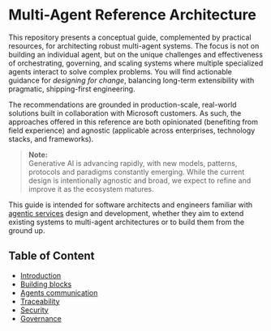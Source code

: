 # Multi-Agent Reference Architecture

This repository presents a conceptual guide, complemented by practical resources, for architecting robust multi-agent systems. The focus is not on building an individual agent, but on the unique challenges and effectiveness of orchestrating, governing, and scaling systems where multiple specialized agents interact to solve complex problems. You will find actionable guidance for _designing for change_, balancing long-term extensibility with pragmatic, shipping-first engineering.

The recommendations are grounded in production-scale, real-world solutions built in collaboration with Microsoft customers. As such, the approaches offered in this reference are both opinionated (benefiting from field experience) and agnostic (applicable across enterprises, technology stacks, and frameworks).

> **Note:**  
> Generative AI is advancing rapidly, with new models, patterns, protocols and paradigms constantly emerging. While the current design is intentionally agnostic and broad, we expect to refine and improve it as the ecosystem matures.

This guide is intended for software architects and engineers familiar with [agentic services](https://www.anthropic.com/engineering/building-effective-agents) design and development, whether they aim to extend existing systems to multi-agent architectures or to build them from the ground up.

## Table of Content

* [Introduction](./docs/Introduction.md)
* [Building blocks](./docs/building-blocks/README.md)
* [Agents communication](./docs/agents-communication/README.md)
* [Traceability](./docs/traceability/README.md)
* [Security](./docs/security/README.md)
* [Governance](./docs/governance/README.md)
